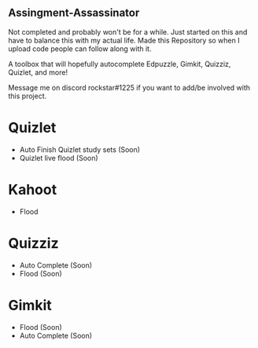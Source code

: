 ## Assingment-Assassinator

Not completed and probably won't be for a while. Just started on this and have to balance this with my actual life. Made this Repository so when I upload code people can follow along with it. 

A toolbox that will hopefully autocomplete Edpuzzle, Gimkit, Quizziz, Quizlet, and more!

Message me on discord rockstar#1225 if you want to add/be involved with this project.

# Quizlet

- Auto Finish Quizlet study sets (Soon)
- Quizlet live flood (Soon)

# Kahoot

- Flood

# Quizziz

- Auto Complete (Soon)
- Flood (Soon)

# Gimkit

- Flood (Soon)
- Auto Complete (Soon)
